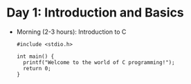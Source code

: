 # Day 1: Introduction and Basics

- Morning (2-3 hours): Introduction to C

  ```
  #include <stdio.h>

  int main() {
    printf("Welcome to the world of C programming!");
    return 0;
  }

  ```
